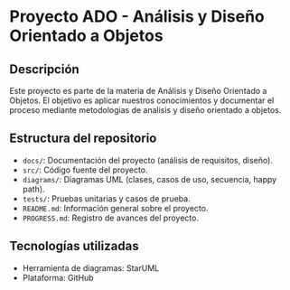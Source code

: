 # Proyecto ADO - Análisis y Diseño Orientado a Objetos

## Descripción
Este proyecto es parte de la materia de Análisis y Diseño Orientado a Objetos. El objetivo es aplicar nuestros conocimientos y documentar el proceso mediante metodologias de analisis y diseño orientado a objetos.

## Estructura del repositorio
- `docs/`: Documentación del proyecto (análisis de requisitos, diseño).
- `src/`: Código fuente del proyecto.
- `diagrams/`: Diagramas UML (clases, casos de uso, secuencia, happy path).
- `tests/`: Pruebas unitarias y casos de prueba.
- `README.md`: Información general sobre el proyecto.
- `PROGRESS.md`: Registro de avances del proyecto.

## Tecnologías utilizadas
- Herramienta de diagramas: StarUML
- Plataforma: GitHub

